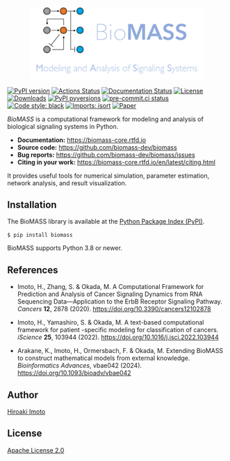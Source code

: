<br>
<p align="center">
    <a href="https://biomass-core.readthedocs.io/en/latest">
        <img src="https://raw.githubusercontent.com/biomass-dev/biomass/master/docs/_static/img/biomass-logo.png" width="400">
    </a>
</p>

[![PyPI version](https://img.shields.io/pypi/v/biomass.svg?logo=PyPI&logoColor=white)](https://pypi.python.org/pypi/biomass)
[![Actions Status](https://github.com/biomass-dev/biomass/workflows/Tests/badge.svg)](https://github.com/biomass-dev/biomass/actions)
[![Documentation Status](https://img.shields.io/readthedocs/biomass-core/latest.svg?logo=read%20the%20docs&logoColor=white&&label=Docs&version=latest)](https://biomass-core.readthedocs.io/en/latest/?badge=latest)
[![License](https://img.shields.io/badge/License-Apache%202.0-green.svg?logo=apache)](https://opensource.org/licenses/Apache-2.0)
[![Downloads](https://static.pepy.tech/badge/biomass)](https://pepy.tech/project/biomass)
[![PyPI pyversions](https://img.shields.io/pypi/pyversions/biomass.svg?logo=Python&logoColor=white)](https://pypi.python.org/pypi/biomass)
[![pre-commit.ci status](https://results.pre-commit.ci/badge/github/biomass-dev/biomass/master.svg)](https://results.pre-commit.ci/latest/github/biomass-dev/biomass/master)
[![Code style: black](https://img.shields.io/badge/code%20style-black-000000.svg)](https://github.com/psf/black)
[![Imports: isort](https://img.shields.io/badge/%20imports-isort-%231674b1?style=flat&labelColor=ef8336)](https://pycqa.github.io/isort/)
[![Paper](https://img.shields.io/badge/DOI-10.1093%2Fbioadv%2Fvbae042-blue)](https://doi.org/10.1093/bioadv/vbae042)

_BioMASS_ is a computational framework for modeling and analysis of biological signaling systems in Python.

- **Documentation:** https://biomass-core.rtfd.io
- **Source code:** https://github.com/biomass-dev/biomass
- **Bug reports:** https://github.com/biomass-dev/biomass/issues
- **Citing in your work:** https://biomass-core.rtfd.io/en/latest/citing.html

It provides useful tools for numerical simulation, parameter estimation, network analysis, and result visualization.

## Installation

The BioMASS library is available at the [Python Package Index (PyPI)](https://pypi.org/project/biomass).

```shell
$ pip install biomass
```

BioMASS supports Python 3.8 or newer.

## References

- Imoto, H., Zhang, S. & Okada, M. A Computational Framework for Prediction and Analysis of Cancer Signaling Dynamics from RNA Sequencing Data—Application to the ErbB Receptor Signaling Pathway. _Cancers_ **12**, 2878 (2020). https://doi.org/10.3390/cancers12102878

- Imoto, H., Yamashiro, S. & Okada, M. A text-based computational framework for patient -specific modeling for classification of cancers. _iScience_ **25**, 103944 (2022). https://doi.org/10.1016/j.isci.2022.103944

- Arakane, K., Imoto, H., Ormersbach, F. & Okada, M. Extending BioMASS to construct mathematical models from external knowledge. *Bioinformatics Advances*, vbae042 (2024). https://doi.org/10.1093/bioadv/vbae042

## Author

[Hiroaki Imoto](https://github.com/himoto)

## License

[Apache License 2.0](https://github.com/biomass-dev/biomass/blob/master/LICENSE)
